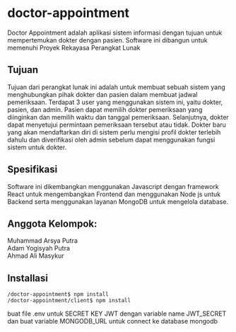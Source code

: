 ﻿# doctor-appointment

Doctor Appointment adalah aplikasi sistem informasi dengan tujuan untuk mempertemukan dokter dengan pasien.
Software ini dibangun untuk memenuhi Proyek Rekayasa Perangkat Lunak

## Tujuan

Tujuan dari perangkat lunak ini adalah untuk membuat sebuah sistem yang menghubungkan pihak dokter dan pasien dalam membuat jadwal pemeriksaan. Terdapat 3 user yang menggunakan sistem ini, yaitu dokter, pasien, dan admin. Pasien dapat memilih dokter pemeriksaan yang diinginkan dan memilih waktu dan tanggal pemeriksaan. Selanjutnya, dokter dapat menyetujui permintaan pemeriksaan tersebut atau tidak.
Dokter baru yang akan mendaftarkan diri di sistem perlu mengisi profil dokter terlebih dahulu dan diverifikasi oleh admin sebelum dapat menggunakan fungsi sistem untuk dokter.

## Spesifikasi

Software ini dikembangkan menggunakan Javascript dengan framework React untuk mengembangkan Frontend dan menggunakan Node js untuk Backend serta menggunakan layanan MongoDB untuk mengelola database.

## Anggota Kelompok:

Muhammad Arsya Putra<br/>
Adam Yogisyah Putra<br/>
Ahmad Ali Masykur<br/>

## Installasi

`/doctor-appointment$ npm install`
<br/>
`/doctor-appointment/client$ npm install` 
<br/>

buat file .env untuk SECRET KEY JWT dengan variable name JWT_SECRET
dan buat variable MONGODB_URL untuk connect ke database mongodb
